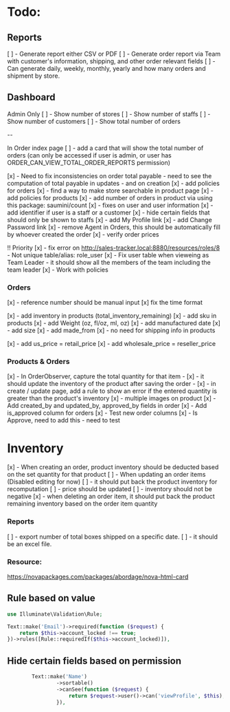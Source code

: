 # Todo:

## Reports

[ ] -  Generate report either CSV or PDF
[ ] - Generate order report via Team with customer's information, shipping, and other order relevant fields
[ ] - Can generate daily, weekly, monthly, yearly and how many orders and shipment by
store.

## Dashboard

Admin Only
[ ] - Show number of stores
[ ] - Show number of staffs
[ ] - Show number of customers
[ ] - Show total number of orders

--

In Order index page
[ ] - add a card that will show the total number of orders (can only be accessed if user is admin, or user has ORDER_CAN_VIEW_TOTAL_ORDER_REPORTS permission)

[x] - Need to fix inconsistencies on order total payable
    - need to see the computation of total payable in updates
    - and on creation
[x] - add policies for orders
[x] - find a way to make store searchable in product page
[x] - add policies for products
[x] - add number of orders in product via using this package:  saumini/count
[x] - fixes on user and user information
[x] - add identifier if user is a staff or a customer
[x] - hide certain fields that should only be shown to staffs
[x] - add My Profile link 
[x] - add Change Password link
[x] - remove Agent in Orders, this should be automatically fill by whoever created the order
[x] - verify order prices

!! Priority
[x] - fix error on http://sales-tracker.local:8880/resources/roles/8
        - Not unique table/alias: role_user
[x] - Fix user table when vieweing as Team Leader
    - it should show all the members of the team including the team leader
[x] - Work with policies

### Orders
[x] - reference number should be manual input
[x]  fix the time format

[x] - add inventory in products (total_inventory_remaining)
[x] - add sku in products
[x] - add Weight (oz, fl/oz, ml, oz)
[x] - add manufactured date
[x] - add size
[x] - add made_from
[x] - no need for shipping info in products

[x] - add us_price = retail_price
[x] - add wholesale_price = reseller_price

### Products & Orders
[x] - In OrderObserver, capture the total quantity for that item
    - [x] - it should update the inventory of the product after saving the order
    - [x] - in create / update page, add a rule to show an error if the
            entered quantity is greater than the product's inventory
[x] - multiple images on product
[x] - Add created_by and updated_by, approved_by fields in order
[x] - Add is_approved column for orders
[x] - Test new order columns
[x] - Is Approve, need to add this
    - need to test

# Inventory
[x] - When creating an order, product inventory should be deducted based on
the set quantity for that product
[ ] - When updating an order items (Disabled editing for now)
    [ ] - it should put back the product inventory for recomputation
    [ ] - price should be updated
    [ ] - inventory should not be negative
[x] - when deleting an order item, it should put back the product remaining inventory based on the order item quantity

### Reports
[ ] - export number of total boxes shipped on a specific date.
	[ ] - it should be an excel file.



### Resource:
https://novapackages.com/packages/abordage/nova-html-card


## Rule based on value
```php
use Illuminate\Validation\Rule;

Text::make('Email')->required(function ($request) {
    return $this->account_locked !== true;
})->rules([Rule::requiredIf($this->account_locked)]),
```

## Hide certain fields based on permission
```php
        Text::make('Name')
                ->sortable()
                ->canSee(function ($request) {
                    return $request->user()->can('viewProfile', $this);
                }),
```
